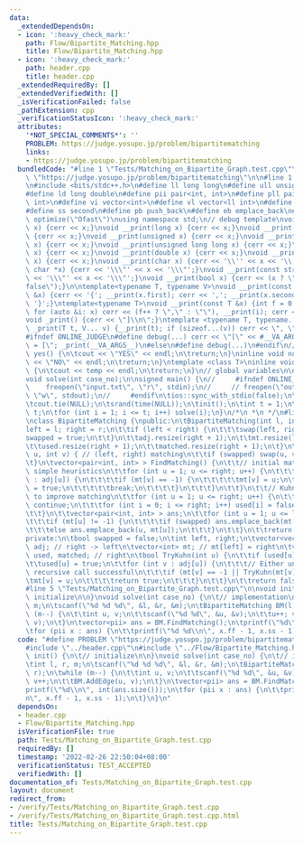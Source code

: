 ```yaml
---
data:
  _extendedDependsOn:
  - icon: ':heavy_check_mark:'
    path: Flow/Bipartite_Matching.hpp
    title: Flow/Bipartite_Matching.hpp
  - icon: ':heavy_check_mark:'
    path: header.cpp
    title: header.cpp
  _extendedRequiredBy: []
  _extendedVerifiedWith: []
  _isVerificationFailed: false
  _pathExtension: cpp
  _verificationStatusIcon: ':heavy_check_mark:'
  attributes:
    '*NOT_SPECIAL_COMMENTS*': ''
    PROBLEM: https://judge.yosupo.jp/problem/bipartitematching
    links:
    - https://judge.yosupo.jp/problem/bipartitematching
  bundledCode: "#line 1 \"Tests/Matching_on_Bipartite_Graph.test.cpp\"\n#define PROBLEM\
    \ \"https://judge.yosupo.jp/problem/bipartitematching\"\n\n#line 1 \"header.cpp\"\
    \n#include <bits/stdc++.h>\n#define ll long long\n#define ull unsigned long long\n\
    #define ld long double\n#define pii pair<int, int>\n#define pll pair<ll int, ll\
    \ int>\n#define vi vector<int>\n#define vl vector<ll int>\n#define ff first\n\
    #define ss second\n#define pb push_back\n#define eb emplace_back\n#pragma GCC\
    \ optimize(\"Ofast\")\nusing namespace std;\n// debug template\nvoid __print(int\
    \ x) {cerr << x;}\nvoid __print(long x) {cerr << x;}\nvoid __print(long long x)\
    \ {cerr << x;}\nvoid __print(unsigned x) {cerr << x;}\nvoid __print(unsigned long\
    \ x) {cerr << x;}\nvoid __print(unsigned long long x) {cerr << x;}\nvoid __print(float\
    \ x) {cerr << x;}\nvoid __print(double x) {cerr << x;}\nvoid __print(long double\
    \ x) {cerr << x;}\nvoid __print(char x) {cerr << '\\'' << x << '\\'';}\nvoid __print(const\
    \ char *x) {cerr << '\\\"' << x << '\\\"';}\nvoid __print(const string &x) {cerr\
    \ << '\\\"' << x << '\\\"';}\nvoid __print(bool x) {cerr << (x ? \"true\" : \"\
    false\");}\n\ntemplate<typename T, typename V>\nvoid __print(const pair<T, V>\
    \ &x) {cerr << '{'; __print(x.first); cerr << ','; __print(x.second); cerr <<\
    \ '}';}\ntemplate<typename T>\nvoid __print(const T &x) {int f = 0; cerr << '{';\
    \ for (auto &i: x) cerr << (f++ ? \",\" : \"\"), __print(i); cerr << \"}\";}\n\
    void _print() {cerr << \"]\\n\";}\ntemplate <typename T, typename... V>\nvoid\
    \ _print(T t, V... v) {__print(t); if (sizeof...(v)) cerr << \", \"; _print(v...);}\n\
    #ifndef ONLINE_JUDGE\n#define debug(...) cerr << \"[\" << #__VA_ARGS__ << \"]\
    \ = [\"; _print(__VA_ARGS__)\n#else\n#define debug(...)\n#endif\n//\ninline void\
    \ yes() {\n\tcout << \"YES\" << endl;\n\treturn;\n}\ninline void no() {\n\tcout\
    \ << \"NO\" << endl;\n\treturn;\n}\ntemplate <class T>\ninline void out(T temp)\
    \ {\n\tcout << temp << endl;\n\treturn;\n}\n// global variables\n\nvoid init();\n\
    void solve(int case_no);\n\nsigned main() {\n//     #ifndef ONLINE_JUDGE\n// \
    \    freopen(\"input.txt\", \"r\", stdin);\n//     // freopen(\"output.txt\",\
    \ \"w\", stdout);\n//     #endif\n\tios::sync_with_stdio(false);\n\tcin.tie(NULL);\n\
    \tcout.tie(NULL);\n\tsrand(time(NULL));\n\tinit();\n\tint t = 1;\n\t// cin >>\
    \ t;\n\tfor (int i = 1; i <= t; i++) solve(i);\n}\n/*\n *\n */\n#line 1 \"Flow/Bipartite_Matching.hpp\"\
    \nclass BipartiteMatching {\npublic:\n\tBipartiteMatching(int l, int r) {\n\t\t\
    left = l; right = r;\n\t\tif (left < right) {\n\t\t\tswap(left, right);\n\t\t\t\
    swapped = true;\n\t\t}\n\t\tadj.resize(right + 1);\n\t\tmt.resize(left + 1, -1);\n\
    \t\tused.resize(right + 1);\n\t\tmatched.resize(right + 1);\n\t}\n\tvoid AddEdge(int\
    \ u, int v) { // (left, right) matching\n\t\tif (swapped) swap(u, v);\n\t\tadj[v].push_back(u);\n\
    \t}\n\tvector<pair<int, int> > FindMatching() {\n\t\t// initial matching using\
    \ simple heuristics\n\t\tfor (int u = 1; u <= right; u++) {\n\t\t\tfor (int v\
    \ : adj[u]) {\n\t\t\t\tif (mt[v] == -1) {\n\t\t\t\t\tmt[v] = u;\n\t\t\t\t\tmatched[u]\
    \ = true;\n\t\t\t\t\tbreak;\n\t\t\t\t}\n\t\t\t}\n\t\t}\n\t\t// Kuhn's algorithm\
    \ to improve matching\n\t\tfor (int u = 1; u <= right; u++) {\n\t\t\tif (matched[u])\
    \ continue;\n\t\t\tfor (int i = 0; i <= right; i++) used[i] = false;\n\t\t\tTryKuhn(u);\n\
    \t\t}\n\t\tvector<pair<int, int> > ans;\n\t\tfor (int u = 1; u <= left; u++) {\n\
    \t\t\tif (mt[u] != -1) {\n\t\t\t\tif (swapped) ans.emplace_back(mt[u], u);\n\t\
    \t\t\telse ans.emplace_back(u, mt[u]);\n\t\t\t}\n\t\t}\n\t\treturn ans;\n\t}\n\
    private:\n\tbool swapped = false;\n\tint left, right;\n\tvector<vector<int> >\
    \ adj; // right -> left\n\tvector<int> mt; // mt[left] = right\n\tvector<bool>\
    \ used, matched; // right\n\tbool TryKuhn(int u) {\n\t\tif (used[u]) return false;\n\
    \t\tused[u] = true;\n\t\tfor (int v : adj[u]) {\n\t\t\t// Either unsaturated or\
    \ recursive call successful\n\t\t\tif (mt[v] == -1 || TryKuhn(mt[v])) {\n\t\t\t\
    \tmt[v] = u;\n\t\t\t\treturn true;\n\t\t\t}\n\t\t}\n\t\treturn false;\n\t}\n};\n\
    #line 5 \"Tests/Matching_on_Bipartite_Graph.test.cpp\"\n\nvoid init() {\n\t//\
    \ initialize\n\n}\nvoid solve(int case_no) {\n\t// implementation\n\tint l, r,\
    \ m;\n\tscanf(\"%d %d %d\", &l, &r, &m);\n\tBipartiteMatching BM(l, r);\n\twhile\
    \ (m--) {\n\t\tint u, v;\n\t\tscanf(\"%d %d\", &u, &v);\n\t\tu++; v++;\n\t\tBM.AddEdge(u,\
    \ v);\n\t}\n\tvector<pii> ans = BM.FindMatching();\n\tprintf(\"%d\\n\", int(ans.size()));\n\
    \tfor (pii x : ans) {\n\t\tprintf(\"%d %d\\n\", x.ff - 1, x.ss - 1);\n\t}\n}\n"
  code: "#define PROBLEM \"https://judge.yosupo.jp/problem/bipartitematching\"\n\n\
    #include \"../header.cpp\"\n#include \"../Flow/Bipartite_Matching.hpp\"\n\nvoid\
    \ init() {\n\t// initialize\n\n}\nvoid solve(int case_no) {\n\t// implementation\n\
    \tint l, r, m;\n\tscanf(\"%d %d %d\", &l, &r, &m);\n\tBipartiteMatching BM(l,\
    \ r);\n\twhile (m--) {\n\t\tint u, v;\n\t\tscanf(\"%d %d\", &u, &v);\n\t\tu++;\
    \ v++;\n\t\tBM.AddEdge(u, v);\n\t}\n\tvector<pii> ans = BM.FindMatching();\n\t\
    printf(\"%d\\n\", int(ans.size()));\n\tfor (pii x : ans) {\n\t\tprintf(\"%d %d\\\
    n\", x.ff - 1, x.ss - 1);\n\t}\n}\n"
  dependsOn:
  - header.cpp
  - Flow/Bipartite_Matching.hpp
  isVerificationFile: true
  path: Tests/Matching_on_Bipartite_Graph.test.cpp
  requiredBy: []
  timestamp: '2022-02-26 22:50:04+08:00'
  verificationStatus: TEST_ACCEPTED
  verifiedWith: []
documentation_of: Tests/Matching_on_Bipartite_Graph.test.cpp
layout: document
redirect_from:
- /verify/Tests/Matching_on_Bipartite_Graph.test.cpp
- /verify/Tests/Matching_on_Bipartite_Graph.test.cpp.html
title: Tests/Matching_on_Bipartite_Graph.test.cpp
---
```

